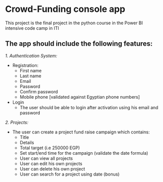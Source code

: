 # Crowd-Funding console app
This project is the final project in the python course in the Power BI intensive code camp in ITI

## The app should include the following features:


_1. Authentication System:_
- Registration:
    - First name
    - Last name
    - Email
    - Password
    - Confirm password
    - Mobile phone [validated against Egyptian phone numbers]
- Login
    - The user should be able to login after activation using his email and password
  
_2. Projects:_
- The user can create a project fund raise campaign which contains:
    - Title
    - Details
    - Total target (i.e 250000 EGP)
    - Set start/end time for the campaign (validate the date formula)
    - User can view all projects
    - User can edit his own projects
    - User can delete his own project
    - User can search for a project using date (bonus)
